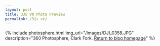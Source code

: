 ```yaml
---
layout: post
title: 3JS VR Photo Preview 
permalink: /3js_vr/
---
```


{% include photosphere.html img_url="/images/DJI_0358.JPG" description="360 Photosphere, Clark Fork. [Return to blog homepage](/)" %}
